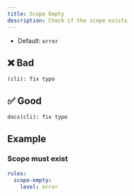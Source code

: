 ```yaml
---
title: Scope Empty
description: Check if the scope exists
---
```


* Default: `error`

## ❌ Bad

```console
(cli): fix typo
```

## ✅ Good

```console
docs(cli): fix typo
```

## Example

### Scope must exist

```yaml
rules:
  scope-empty:
    level: error
```
